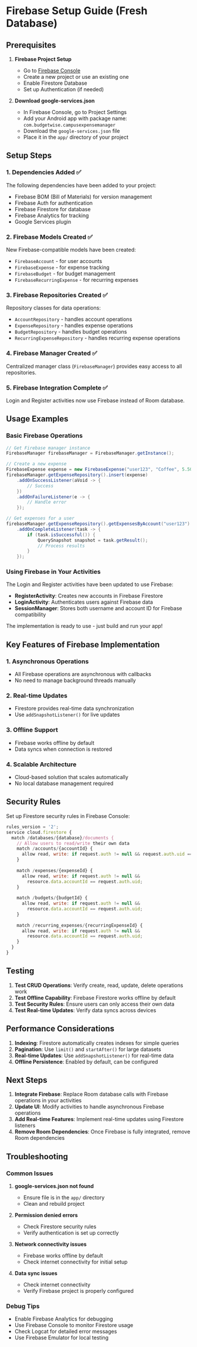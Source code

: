 # Firebase Setup Guide (Fresh Database)

## Prerequisites

1. **Firebase Project Setup**
   - Go to [Firebase Console](https://console.firebase.google.com/)
   - Create a new project or use an existing one
   - Enable Firestore Database
   - Set up Authentication (if needed)

2. **Download google-services.json**
   - In Firebase Console, go to Project Settings
   - Add your Android app with package name: `com.budgetwise.campusexpensemanager`
   - Download the `google-services.json` file
   - Place it in the `app/` directory of your project

## Setup Steps

### 1. Dependencies Added ✅
The following dependencies have been added to your project:
- Firebase BOM (Bill of Materials) for version management
- Firebase Auth for authentication
- Firebase Firestore for database
- Firebase Analytics for tracking
- Google Services plugin

### 2. Firebase Models Created ✅
New Firebase-compatible models have been created:
- `FirebaseAccount` - for user accounts
- `FirebaseExpense` - for expense tracking
- `FirebaseBudget` - for budget management
- `FirebaseRecurringExpense` - for recurring expenses

### 3. Firebase Repositories Created ✅
Repository classes for data operations:
- `AccountRepository` - handles account operations
- `ExpenseRepository` - handles expense operations
- `BudgetRepository` - handles budget operations
- `RecurringExpenseRepository` - handles recurring expense operations

### 4. Firebase Manager Created ✅
Centralized manager class (`FirebaseManager`) provides easy access to all repositories.

### 5. Firebase Integration Complete ✅
Login and Register activities now use Firebase instead of Room database.

## Usage Examples

### Basic Firebase Operations

```java
// Get Firebase manager instance
FirebaseManager firebaseManager = FirebaseManager.getInstance();

// Create a new expense
FirebaseExpense expense = new FirebaseExpense("user123", "Coffee", 5.50, "Food");
firebaseManager.getExpenseRepository().insert(expense)
    .addOnSuccessListener(aVoid -> {
        // Success
    })
    .addOnFailureListener(e -> {
        // Handle error
    });

// Get expenses for a user
firebaseManager.getExpenseRepository().getExpensesByAccount("user123")
    .addOnCompleteListener(task -> {
        if (task.isSuccessful()) {
            QuerySnapshot snapshot = task.getResult();
            // Process results
        }
    });
```

### Using Firebase in Your Activities

The Login and Register activities have been updated to use Firebase:

- **RegisterActivity**: Creates new accounts in Firebase Firestore
- **LoginActivity**: Authenticates users against Firebase data
- **SessionManager**: Stores both username and account ID for Firebase compatibility

The implementation is ready to use - just build and run your app!

## Key Features of Firebase Implementation

### 1. Asynchronous Operations
- All Firebase operations are asynchronous with callbacks
- No need to manage background threads manually

### 2. Real-time Updates
- Firestore provides real-time data synchronization
- Use `addSnapshotListener()` for live updates

### 3. Offline Support
- Firebase works offline by default
- Data syncs when connection is restored

### 4. Scalable Architecture
- Cloud-based solution that scales automatically
- No local database management required

## Security Rules

Set up Firestore security rules in Firebase Console:

```javascript
rules_version = '2';
service cloud.firestore {
  match /databases/{database}/documents {
    // Allow users to read/write their own data
    match /accounts/{accountId} {
      allow read, write: if request.auth != null && request.auth.uid == accountId;
    }
    
    match /expenses/{expenseId} {
      allow read, write: if request.auth != null && 
        resource.data.accountId == request.auth.uid;
    }
    
    match /budgets/{budgetId} {
      allow read, write: if request.auth != null && 
        resource.data.accountId == request.auth.uid;
    }
    
    match /recurring_expenses/{recurringExpenseId} {
      allow read, write: if request.auth != null && 
        resource.data.accountId == request.auth.uid;
    }
  }
}
```

## Testing

1. **Test CRUD Operations**: Verify create, read, update, delete operations work
2. **Test Offline Capability**: Firebase Firestore works offline by default
3. **Test Security Rules**: Ensure users can only access their own data
4. **Test Real-time Updates**: Verify data syncs across devices

## Performance Considerations

1. **Indexing**: Firestore automatically creates indexes for simple queries
2. **Pagination**: Use `limit()` and `startAfter()` for large datasets
3. **Real-time Updates**: Use `addSnapshotListener()` for real-time data
4. **Offline Persistence**: Enabled by default, can be configured

## Next Steps

1. **Integrate Firebase**: Replace Room database calls with Firebase operations in your activities
2. **Update UI**: Modify activities to handle asynchronous Firebase operations
3. **Add Real-time Features**: Implement real-time updates using Firestore listeners
4. **Remove Room Dependencies**: Once Firebase is fully integrated, remove Room dependencies

## Troubleshooting

### Common Issues

1. **google-services.json not found**
   - Ensure file is in the `app/` directory
   - Clean and rebuild project

2. **Permission denied errors**
   - Check Firestore security rules
   - Verify authentication is set up correctly

3. **Network connectivity issues**
   - Firebase works offline by default
   - Check internet connectivity for initial setup

4. **Data sync issues**
   - Check internet connectivity
   - Verify Firebase project is properly configured

### Debug Tips

- Enable Firebase Analytics for debugging
- Use Firebase Console to monitor Firestore usage
- Check Logcat for detailed error messages
- Use Firebase Emulator for local testing 